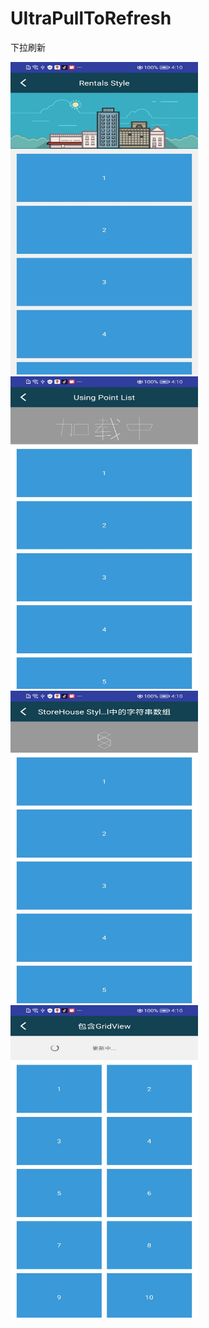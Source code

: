 # UItraPullToRefresh
下拉刷新

<img src="https://github.com/881205wzs/UItraPullToRefresh/raw/master/default_1.jpg" height="500" width="300"/>
<img src="https://github.com/881205wzs/UItraPullToRefresh/raw/master/default_2.jpg" height="500" width="300"/>
<img src="https://github.com/881205wzs/UItraPullToRefresh/raw/master/default_3.jpg" height="500" width="300"/>
<img src="https://github.com/881205wzs/UItraPullToRefresh/raw/master/default_4.jpg" height="500" width="300"/>
